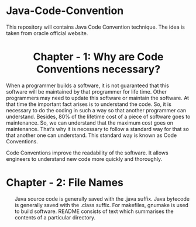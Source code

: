 # Java-Code-Convention
This repository will contains Java Code Convention technique. The idea is taken from oracle official website.

# <center> Chapter - 1: Why are Code Conventions necessary?</center>

When a programmer builds a software, it is not guaranteed that this software will be maintained by that programmer for life time. Other programmers may need to update this software or maintain the software. At that time the important fact arises is to understand the code. So, it is necessary to do the coding in such a way so that another programmer can understand. Besides, 80% of the lifetime cost of a piece of software goes to maintenance. So, we can understand that the maximum cost goes on maintenance. That’s why it  is necessary to follow a standard way for that so that another one can understand. This standard way is known as Code Conventions.

Code Conventions improve the readability of the software. It allows engineers to understand new code more quickly and thoroughly.

# Chapter - 2: File Names
<ol>
  Java source code is generally saved with the .java suffix.
  Java bytecode is generally saved with the .class suffix.
  For makefiles, gnumake is used to build software.
  README consists of text which summarises the contents of a particular directory.
</ol>


